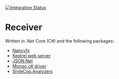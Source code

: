 [![Integration Status](https://github.com/jhburns/ExperienceCapture/workflows/Receiver%20Integration/badge.svg)](https://github.com/jhburns/ExperienceCapture/actions?query=workflow%3A%22Receiver+Integration%22)

# Receiver

Written in .Net Core (C#) and the following packages:
- [Nancyfx](http://nancyfx.org/)
- [Kestrel web server](https://docs.microsoft.com/en-us/aspnet/core/fundamentals/servers/kestrel?view=aspnetcore-3.0)
- [JSON.Net](https://www.newtonsoft.com/json)
- [Mongo c# driver](http://mongodb.github.io/mongo-csharp-driver/)
- [StyleCop.Analyzers](https://medium.com/@michaelparkerdev/linting-c-in-2019-stylecop-sonar-resharper-and-roslyn-73e88af57ebd)

 